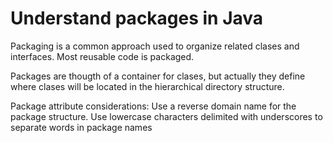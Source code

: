 # Understand packages in Java
 Packaging is a common approach used to organize related clases and interfaces. Most reusable code is packaged.
 
 Packages are thougth of a container for clases, but actually they define where clases will be located in the hierarchical directory structure.


Package attribute considerations:
  Use a reverse domain name for the package structure.
  Use lowercase  characters delimited with underscores to separate words in package names
